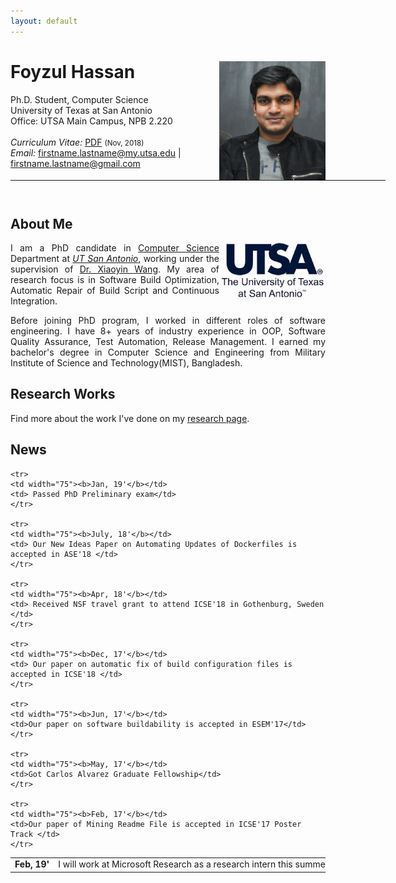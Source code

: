 ```yaml
---
layout: default
---
```


# Foyzul Hassan  <a href="/images/foyzul.png" target="_blank"><img src="images/foyzul.png" alt="Foyzul Hassan" style="width:170px;height:190px;" align="right"></a>
Ph.D. Student, Computer Science <br>
University of Texas at San Antonio <br>
Office: UTSA Main Campus, NPB 2.220 <br>
<br>
<em>Curriculum Vitae: </em><a href="/files/Foyzul_Hassan_CV.pdf" target="_blank">PDF</a>  <small>(Nov, 2018)</small> <br>
<em>Email: </em><a href="mailto:firstname.lastname@my.utsa.edu">firstname.lastname@my.utsa.edu</a> | <a href="mailto:firstname.lastname@gmail.com">firstname.lastname@gmail.com</a> <br>

<hr width="600px">

<hr style="height:10pt; visibility:hidden;" />

## About Me
<a href="http://www.utsa.edu/" target="_blank"><img src="images/UTSA.png" alt="UTSA" style="width:170px;" align="right"></a>


<p align="justify" style="max-width:600px">
I am a PhD candidate in <a class="tosu" href="http://www.cs.utsa.edu/" target="_blank">Computer Science</a> Department at <em><a class="tosu" href="http://www.utsa.edu/" target="_blank">UT San Antonio</a></em>, working under the supervision of <a href="http://www.cs.utsa.edu/~xwang/" target="_blank">Dr. Xiaoyin Wang</a>. My area of research focus is in Software Build Optimization, Automatic Repair of Build Script and Continuous Integration.</p>

<p align="justify" style="max-width:600px">
Before joining PhD program, I worked in different roles of software engineering. I have 8+ years of industry experience in OOP, Software Quality Assurance, Test Automation, Release Management. I earned my bachelor's degree in Computer Science and Engineering from Military Institute of Science and Technology(MIST), Bangladesh. </p>

## Research Works
<p align="justify" style="max-width:600px">
Find more about the work I've done on my  <a href="/research/" target="_blank">research page</a>.
</p>
<!-- <center> <em><a class="tosu"> Scroll down for news! </a></em></center> -->

## News

<table style="white-space: nowrap;"> 
	<tr>
	<td width="75"><b>Feb, 19'</b></td>
	<td> I will work at Microsoft Research as a research intern this summer</td> 
	</tr>
	
	<tr>
	<td width="75"><b>Jan, 19'</b></td>
	<td> Passed PhD Preliminary exam</td> 
	</tr>
	
	<tr>
	<td width="75"><b>July, 18'</b></td>
	<td> Our New Ideas Paper on Automating Updates of Dockerfiles is accepted in ASE'18 </td> 
	</tr>
	
	<tr>
	<td width="75"><b>Apr, 18'</b></td>
	<td> Received NSF travel grant to attend ICSE'18 in Gothenburg, Sweden </td>
	</tr>

	<tr>
	<td width="75"><b>Dec, 17'</b></td>
	<td> Our paper on automatic fix of build configuration files is accepted in ICSE'18 </td>
	</tr>
	
	<tr>
	<td width="75"><b>Jun, 17'</b></td>
	<td>Our paper on software buildability is accepted in ESEM'17</td>
	</tr>

	<tr>
	<td width="75"><b>May, 17'</b></td>
	<td>Got Carlos Alvarez Graduate Fellowship</td>
	</tr>
	
	<tr>
	<td width="75"><b>Feb, 17'</b></td>
	<td>Our paper of Mining Readme File is accepted in ICSE'17 Poster Track </td>
	</tr>
	 
</table>
